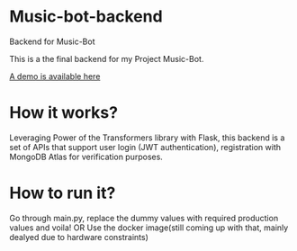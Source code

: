 # Music-bot-backend
Backend for Music-Bot

This is a the final backend for my Project Music-Bot.

[A demo is available here](https://github.com/AlexFierro9/Music-Bot-Demo) 

# How it works?
Leveraging Power of the Transformers library with Flask, this backend is a set of APIs that support user login (JWT authentication), registration with MongoDB Atlas for verification purposes.


# How to run it?

Go through main.py, replace the dummy values with required production values and voila!
OR
Use the docker image(still coming up with that, mainly dealyed due to hardware constraints)
